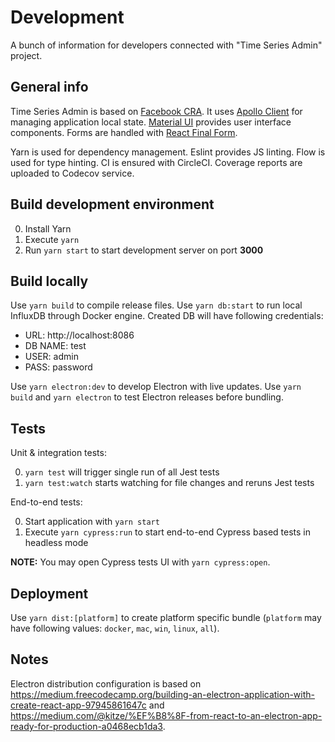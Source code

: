 # Development

A bunch of information for developers connected with "Time Series Admin" project.

## General info

Time Series Admin is based on [Facebook CRA](https://github.com/facebook/create-react-app).
It uses [Apollo Client](https://www.apollographql.com/docs/react/) for managing application local state.
[Material UI](https://material-ui.com/) provides user interface components.
Forms are handled with [React Final Form](https://github.com/final-form/react-final-form).

Yarn is used for dependency management.
Eslint provides JS linting.
Flow is used for type hinting.
CI is ensured with CircleCI.
Coverage reports are uploaded to Codecov service.

## Build development environment

0. Install Yarn
1. Execute `yarn`
1. Run `yarn start` to start development server on port **3000**

## Build locally

Use `yarn build` to compile release files.
Use `yarn db:start` to run local InfluxDB through Docker engine.
Created DB will have following credentials:

- URL: http://localhost:8086
- DB NAME: test
- USER: admin
- PASS: password

Use `yarn electron:dev` to develop Electron with live updates.
Use `yarn build` and `yarn electron` to test Electron releases before bundling.

## Tests

Unit & integration tests:

0. `yarn test` will trigger single run of all Jest tests
1. `yarn test:watch` starts watching for file changes and reruns Jest tests

End-to-end tests:

0. Start application with `yarn start`
1. Execute `yarn cypress:run` to start end-to-end Cypress based tests in headless mode

**NOTE:** You may open Cypress tests UI with `yarn cypress:open`.

## Deployment

Use `yarn dist:[platform]` to create platform specific bundle (`platform` may have following values: `docker`, `mac`, `win`, `linux`, `all`).

## Notes

Electron distribution configuration is based on https://medium.freecodecamp.org/building-an-electron-application-with-create-react-app-97945861647c and https://medium.com/@kitze/%EF%B8%8F-from-react-to-an-electron-app-ready-for-production-a0468ecb1da3.
